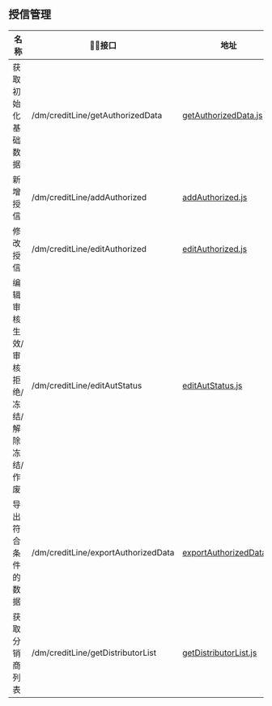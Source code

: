 ## 授信管理
名称                |    接口                      |  地址
------------------- |----------------------------|----
获取初始化基础数据      | /dm/creditLine/getAuthorizedData       |[getAuthorizedData.js](./getAuthorizedData.js)
新增授信      | /dm/creditLine/addAuthorized       |[addAuthorized.js](./addAuthorized.js)
修改授信      | /dm/creditLine/editAuthorized       |[editAuthorized.js](./editAuthorized.js)
编辑审核生效/审核拒绝/冻结/解除冻结/作废  | /dm/creditLine/editAutStatus  |[editAutStatus.js](./editAutStatus.js)
导出符合条件的数据 | /dm/creditLine/exportAuthorizedData       |[exportAuthorizedData.js](./exportAuthorizedData.js)
获取分销商列表 | /dm/creditLine/getDistributorList      |[getDistributorList.js](./getDistributorList.js)

